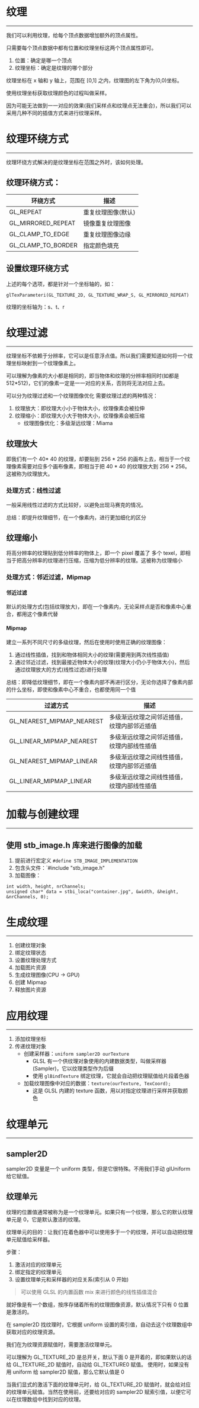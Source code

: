 # 纹理
---

我们可以利用纹理，给每个顶点数据增加额外的顶点属性。

只需要每个顶点数据中都有位置和纹理坐标这两个顶点属性即可。
1. 位置：确定是哪一个顶点
2. 纹理坐标：确定是纹理的哪个部分

纹理坐标在 x 轴和 y 轴上，范围在 \[0,1] 之内，纹理图的左下角为(0,0)坐标。

使用纹理坐标获取纹理颜色的过程叫做采样。

因为可能无法做到一一对应的效果(我们采样点和纹理点无法重合)，所以我们可以采用几种不同的插值方式来进行纹理采样。

# 纹理环绕方式
---

纹理环绕方式解决的是纹理坐标在范围之外时，该如何处理。

## 纹理环绕方式：

|环绕方式|描述|
|---|---|
|GL_REPEAT|重复纹理图像(默认)|
|GL_MIRRORED_REPEAT|镜像重复纹理图像|
|GL_CLAMP_TO_EDGE|重复纹理图像边缘|
|GL_CLAMP_TO_BORDER|指定颜色填充|

## 设置纹理环绕方式

上述的每个选项，都是针对一个坐标轴的，如：
```
glTexParameteri(GL_TEXTURE_2D, GL_TEXTURE_WRAP_S, GL_MIRRORED_REPEAT)
```
纹理的坐标轴为：s、t、r

# 纹理过滤
---

纹理坐标不依赖于分辨率，它可以是任意浮点值。所以我们需要知道如何将一个纹理坐标映射到一个纹理像素上。

可以理解为像素的大小都是相同的，即当物体和纹理的分辨率相同时(如都是 512\*512)，它们的像素一定是一一对应的关系，否则将无法对应上去。

可以分为纹理过滤和一个纹理图像优化
需要纹理过滤的两种情况：
1. 纹理放大：即纹理大小小于物体大小，纹理像素会被拉伸
2. 纹理缩小：即纹理大小大于物体大小，纹理像素会被压缩
	- 纹理图像优化：多级渐远纹理：Miama

## 纹理放大

即我们有一个 40\* 40 的纹理，却要贴到 256 \* 256 的画布上去，相当于一个纹理像素需要对应多个画布像素，即相当于把 40 \* 40 的纹理放大到 256 \* 256。这被称为纹理放大。

### 处理方式：线性过滤

一般采用线性过滤的方式比较好，以避免出现马赛克的情况。

总结：即提升纹理细节，在一个像素内，进行更加细化的区分

## 纹理缩小

将高分辨率的纹理贴到低分辨率的物体上，即一个 pixel 覆盖了 多个 texel，即相当于把高分辨率的纹理进行压缩，压缩为低分辨率的纹理。这被称为纹理缩小

### 处理方式：邻近过滤，Mipmap

#### 邻近过滤

默认的处理方式(包括纹理放大)，即在一个像素内，无论采样点是否和像素中心重合，都用这个像素代替

#### Mipmap

建立一系列不同尺寸的多级纹理，然后在使用时使用正确的纹理图像：
1. 通过线性插值，找到和物体相同大小的纹理(需要用到两次线性插值)
2. 通过邻近过滤，找到最接近物体大小的纹理(纹理大小仍小于物体大小)，然后通过纹理放大的方式(线性过滤)进行处理

总结：即降低纹理细节，即在一个像素内部不再进行区分，无论你选择了像素内部的什么坐标，即使和像素中心不重合，也都使用同一个值


|过滤方式|描述|
|---|---|
|GL_NEAREST_MIPMAP_NEAREST|多级渐远纹理之间邻近插值，纹理内部邻近插值|
|GL_LINEAR_MIPMAP_NEAREST|多级渐远纹理之间邻近插值，纹理内部线性插值|
|GL_NEAREST_MIPMAP_LINEAR|多级渐远纹理之间线性插值，纹理内部邻近插值|
|GL_LINEAR_MIPMAP_LINEAR|多级渐远纹理之间线性插值，纹理内部线性插值|

# 加载与创建纹理
---

## 使用 stb_image.h 库来进行图像的加载

1. 提前进行宏定义 `#define STB_IMAGE_IMPLEMENTATION`
2. 包含头文件：`#include "stb_image.h"
3. 加载图像：
```
int width, height, nrChannels;
unsigned char* data = stbi_loca("container.jpg", &width, &height, &nrChannels, 0);
```

# 生成纹理
---
1. 创建纹理对象
2. 绑定纹理状态
3. 设置纹理处理方式
4. 加载图片资源
5. 生成纹理图像(CPU -> GPU)
6. 创建 Mipmap
7. 释放图片资源

# 应用纹理
---

1. 添加纹理坐标
2. 传递纹理对象
	- 创建采样器：`uniform sampler2D ourTexture`
		- GLSL 有一个供纹理对象使用的内建数据类型，叫做采样器(Sampler)，它以纹理类型作为后缀
		- 使用 `glBindTexture` 绑定纹理，它就会自动把纹理赋值给片段着色器
	- 加载纹理图像中对应的数据：`texture(ourTexture, TexCoord);`
		- 这是 GLSL 内建的 texture 函数，用以对指定纹理进行采样并获取颜色

# 纹理单元
---

## sampler2D

sampler2D 变量是一个 uniform 类型，但是它很特殊。不用我们手动 glUniform 给它赋值。

## 纹理单元

纹理的位置值通常被称为是一个纹理单元。如果只有一个纹理，那么它的默认纹理单元是 0，它是默认激活的纹理。

纹理单元的目的：让我们在着色器中可以使用多于一个的纹理，并可以自动把纹理单元赋值给采样器。

步骤：
1. 激活对应的纹理单元
2. 绑定指定的纹理单元
3. 设置纹理单元和采样器的对应关系(索引从 0 开始)
 > 可以使用 GLSL 的内置函数 mix 来进行颜色的线性插值混合

就好像是有一个数组，按序存储着所有的纹理图像资源，默认情况下只有 0 位置是激活的。

在 sampler2D 找纹理时，它根据 uniform 设置的索引值，自动去这个纹理数组中获取对应的纹理资源。

我们在为纹理资源赋值时，需要激活纹理单元。

可以理解为 GL_TEXTURE_2D 是总开关，默认下面 0 是开着的，即如果默认的话给 GL_TEXTURE_2D 赋值时，自动给 GL_TEXTURE0 赋值。 使用时，如果没有用 uniform 给 sampler2D 赋值，那么它默认值是 0

当我们显式的激活下面的纹理单元时，给 GL_TEXTURE_2D 赋值时，就会给对应的纹理单元赋值。当然在使用前，还要给对应的 sampler2D 赋索引值，以便它可以在纹理数组中找到对应的纹理。




